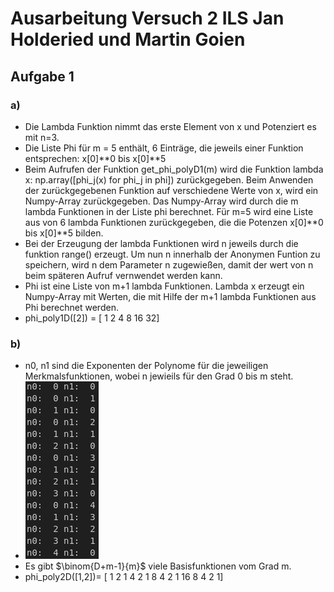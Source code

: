# Ausarbeitung Versuch 2 ILS Jan Holderied und Martin Goien
## Aufgabe 1
### a)
* Die Lambda Funktion nimmt das erste Element von x und Potenziert es mit n=3.
* Die Liste Phi für m = 5 enthält, 6 Einträge, die jeweils einer Funktion entsprechen: x[0]\**0 bis x[0]\**5
* Beim Aufrufen der Funktion get_phi_polyD1(m) wird die Funktion lambda x: np.array([phi_j(x) for phi_j in phi]) zurückgegeben. Beim Anwenden der zurückgegebenen Funktion auf verschiedene Werte von x, wird ein Numpy-Array zurückgegeben. Das Numpy-Array wird durch die m lambda Funktionen in der Liste phi berechnet. Für m=5 wird eine Liste aus von 6 lambda Funktionen zurückgegeben, die die Potenzen x[0]\**0 bis x[0]\**5 bilden.
* Bei der Erzeugung der lambda Funktionen wird n jeweils durch die funktion range() erzeugt. Um nun n innerhalb der Anonymen Funtion zu speichern, wird n dem Parameter n zugewießen, damit der wert von n beim späteren Aufruf vernwendet werden kann.
* Phi ist eine Liste von m+1 lambda Funktionen. Lambda x erzeugt ein Numpy-Array mit Werten, die mit Hilfe der m+1 lambda Funktionen aus Phi berechnet werden.
* phi_poly1D([2]) = [ 1  2  4  8 16 32]

### b)
* n0, n1 sind die Exponenten der Polynome für die jeweiligen Merkmalsfunktionen, wobei n jewieils für den Grad 0 bis m steht.
* ![Aufgabe 1b) Punkt 2](BilderAusarbeitung/1bPunkt2.png)
* Es gibt $\binom{D+m-1}{m}$ viele Basisfunktionen vom Grad m.
* phi_poly2D([1,2])= [ 1  2  1  4  2  1  8  4  2  1 16  8  4  2  1]